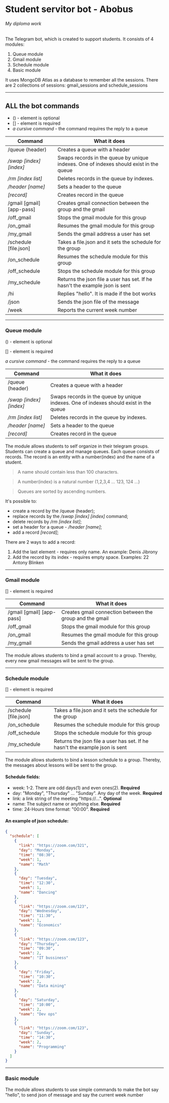 # Student servitor bot - Abobus

###### My diploma work

The Telegram bot, which is created to support students.
It consists of 4 modules:

1. Queue module 
2. Gmail module
3. Schedule module
4. Basic module

It uses MongoDB Atlas as a database to remember all the sessions.
There are 2 collections of sessions: 
gmail_sessions and schedule_sessions

---

## ALL the bot commands

* () - element is optional
* [] - element is required
* *a cursive command* - the command requires the reply to a queue 

| Command                   | What it does                                                                           |
|---------------------------|----------------------------------------------------------------------------------------|
| /queue (header)           | Creates a queue with a header                                                          |                               
| */swap [index] [index]*   | Swaps records in the queue by unique indexes. One of indexes should exist in the queue |
| */rm [index list]*        | Deletes records in the queue by indexes.                                               |
| */header [name]*          | Sets a header to the queue                                                             |
| *[record]*                | Creates record in the queue                                                            |
| /gmail [gmail] [app-pass] | Creates gmail connection between the group and the gmail                               |                                
| /off_gmail                | Stops the gmail module for this group                                                  |                               
| /on_gmail                 | Resumes the gmail module for this group                                                |                               
| /my_gmail                 | Sends the gmail address a user has set                                                 |                               
| /schedule [file.json]     | Takes a file.json and it sets the schedule for the group                               |            
| /on_schedule              | Resumes the schedule module for this group                                             |                               
| /off_schedule             | Stops the schedule module for this group                                               |
| /my_schedule              | Returns the json file a user has set. If he hasn't the example json is sent            |
| /hi                       | Replies "hello". It is made if the bot works                                           |
| /json                     | Sends the json file of the message                                                     |
| /week                     | Reports the current week number                                                        |

---

### Queue module

() - element is optional

[] - element is required

*a cursive command* - the command requires the reply to a queue 

| Command                   | What it does                                                                           |
|---------------------------|----------------------------------------------------------------------------------------|
| /queue (header)           | Creates a queue with a header                                                          |                               
| */swap [index] [index]*   | Swaps records in the queue by unique indexes. One of indexes should exist in the queue |
| */rm [index list]*        | Deletes records in the queue by indexes.                                               |
| */header [name]*          | Sets a header to the queue                                                             |
| *[record]*                | Creates record in the queue                                                            |

The module allows students to self organize in their telegram groups.
Students can create a queue and manage queues. Each queue consists of records.
The record is an entity with a number(index) and the name of a student.

> A name should contain less than 100 characters.

> A number(index) is a natural number (1,2,3,4 ... 123, 124 ...)

> Queues are sorted by ascending numbers.

It's possible to:
* create a record by the /queue (header);
* replace records by the */swap [index] [index]* command;
* delete records by */rm [index list]*; 
* set a header for a queue - */header [name]*;
* add a record *[record]*;

There are 2 ways to add a record:

1. Add the last element - requires only name. An example: Denis Jibrony 
2. Add the record by its index - requires empty space. Examples: 22 Antony Blinken 

---

### Gmail module

[] - element is required

| Command                   | What it does                                                                           |
|---------------------------|----------------------------------------------------------------------------------------|
| /gmail [gmail] [app-pass] | Creates gmail connection between the group and the gmail                               |                                
| /off_gmail                | Stops the gmail module for this group                                                  |                               
| /on_gmail                 | Resumes the gmail module for this group                                                |                               
| /my_gmail                 | Sends the gmail address a user has set                                                 |  

The module allows students to bind a gmail account to a group.
Thereby, every new gmail messages will be sent to the group.

---

### Schedule module

[] - element is required

| Command                   | What it does                                                                           |
|---------------------------|----------------------------------------------------------------------------------------|
| /schedule [file.json]     | Takes a file.json and it sets the schedule for the group                               |            
| /on_schedule              | Resumes the schedule module for this group                                             |                               
| /off_schedule             | Stops the schedule module for this group                                               |
| /my_schedule              | Returns the json file a user has set. If he hasn't the example json is sent            |

The module allows students to bind a lesson schedule to a group.
Thereby, the messages about lessons will be sent to the group.

#### Schedule fields:

* week: 1-2. There are odd days(1) and even ones(2). **Required**
* day: "Monday", "Thursday" ... "Sunday". Any day of the week. **Required**
* link: a link string of the meeting "https://...". **Optional**
* name: The subject name or anything else. **Required**
* time: 24-Hours time format: "00:00". **Required**


#### An example of json schedule:
```json
{
  "schedule": [
    {
      "link": "https://zoom.com/321",
      "day": "Monday",
      "time": "08:30",
      "week": 1,
      "name": "Math"
    },
    {
      "day": "Tuesday",
      "time": "12:30",
      "week": 1,
      "name": "Dancing"
    },
    {
      "link": "https://zoom.com/123",
      "day": "Wednesday",
      "time": "11:30",
      "week": 1,
      "name": "Economics"
    },
    {
      "link": "https://zoom.com/123",
      "day": "Thursday",
      "time": "09:30",
      "week": 2,
      "name": "IT bussiness"
    },
    {
      "day": "Friday",
      "time": "10:30",
      "week": 2,
      "name": "Data mining"
    },
    {
      "day": "Saturday",
      "time": "10:00",
      "week": 2,
      "name": "Dev ops"
    },
    {
      "link": "https://zoom.com/123",
      "day": "Sunday",
      "time": "14:30",
      "week": 2,
      "name": "Programming"
    }
  ]
}
```

---

### Basic module

The module allows students to use simple commands 
to make the bot say "hello", to send json of message and
say the current week number 